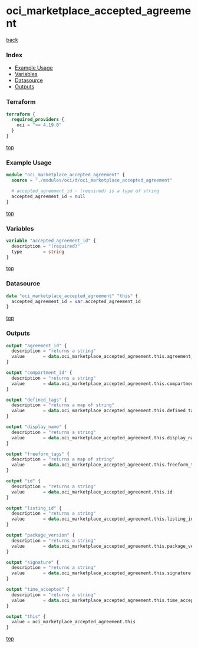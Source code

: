 # oci_marketplace_accepted_agreement

[back](../oci.md)

### Index

- [Example Usage](#example-usage)
- [Variables](#variables)
- [Datasource](#datasource)
- [Outputs](#outputs)

### Terraform

```terraform
terraform {
  required_providers {
    oci = ">= 4.19.0"
  }
}
```

[top](#index)

### Example Usage

```terraform
module "oci_marketplace_accepted_agreement" {
  source = "./modules/oci/d/oci_marketplace_accepted_agreement"

  # accepted_agreement_id - (required) is a type of string
  accepted_agreement_id = null
}
```

[top](#index)

### Variables

```terraform
variable "accepted_agreement_id" {
  description = "(required)"
  type        = string
}
```

[top](#index)

### Datasource

```terraform
data "oci_marketplace_accepted_agreement" "this" {
  accepted_agreement_id = var.accepted_agreement_id
}
```

[top](#index)

### Outputs

```terraform
output "agreement_id" {
  description = "returns a string"
  value       = data.oci_marketplace_accepted_agreement.this.agreement_id
}

output "compartment_id" {
  description = "returns a string"
  value       = data.oci_marketplace_accepted_agreement.this.compartment_id
}

output "defined_tags" {
  description = "returns a map of string"
  value       = data.oci_marketplace_accepted_agreement.this.defined_tags
}

output "display_name" {
  description = "returns a string"
  value       = data.oci_marketplace_accepted_agreement.this.display_name
}

output "freeform_tags" {
  description = "returns a map of string"
  value       = data.oci_marketplace_accepted_agreement.this.freeform_tags
}

output "id" {
  description = "returns a string"
  value       = data.oci_marketplace_accepted_agreement.this.id
}

output "listing_id" {
  description = "returns a string"
  value       = data.oci_marketplace_accepted_agreement.this.listing_id
}

output "package_version" {
  description = "returns a string"
  value       = data.oci_marketplace_accepted_agreement.this.package_version
}

output "signature" {
  description = "returns a string"
  value       = data.oci_marketplace_accepted_agreement.this.signature
}

output "time_accepted" {
  description = "returns a string"
  value       = data.oci_marketplace_accepted_agreement.this.time_accepted
}

output "this" {
  value = oci_marketplace_accepted_agreement.this
}
```

[top](#index)